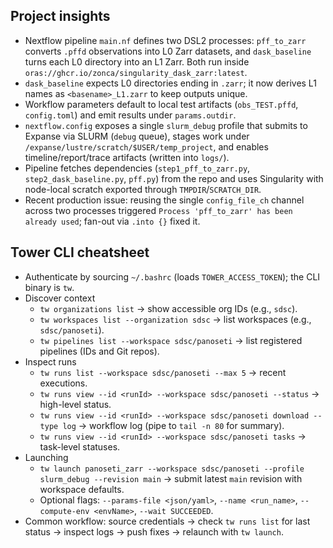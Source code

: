 Project insights
----------------
- Nextflow pipeline `main.nf` defines two DSL2 processes: `pff_to_zarr` converts `.pffd` observations into L0 Zarr datasets, and `dask_baseline` turns each L0 directory into an L1 Zarr. Both run inside `oras://ghcr.io/zonca/singularity_dask_zarr:latest`.
- `dask_baseline` expects L0 directories ending in `.zarr`; it now derives L1 names as `<basename>_L1.zarr` to keep outputs unique.
- Workflow parameters default to local test artifacts (`obs_TEST.pffd`, `config.toml`) and emit results under `params.outdir`.
- `nextflow.config` exposes a single `slurm_debug` profile that submits to Expanse via SLURM (`debug` queue), stages work under `/expanse/lustre/scratch/$USER/temp_project`, and enables timeline/report/trace artifacts (written into `logs/`).
- Pipeline fetches dependencies (`step1_pff_to_zarr.py`, `step2_dask_baseline.py`, `pff.py`) from the repo and uses Singularity with node-local scratch exported through `TMPDIR`/`SCRATCH_DIR`.
- Recent production issue: reusing the single `config_file_ch` channel across two processes triggered `Process 'pff_to_zarr' has been already used`; fan-out via `.into {}` fixed it.

Tower CLI cheatsheet
--------------------
- Authenticate by sourcing `~/.bashrc` (loads `TOWER_ACCESS_TOKEN`); the CLI binary is `tw`.
- Discover context  
  - `tw organizations list` → show accessible org IDs (e.g., `sdsc`).  
  - `tw workspaces list --organization sdsc` → list workspaces (e.g., `sdsc/panoseti`).  
  - `tw pipelines list --workspace sdsc/panoseti` → list registered pipelines (IDs and Git repos).
- Inspect runs  
  - `tw runs list --workspace sdsc/panoseti --max 5` → recent executions.  
  - `tw runs view --id <runId> --workspace sdsc/panoseti --status` → high-level status.  
  - `tw runs view --id <runId> --workspace sdsc/panoseti download --type log` → workflow log (pipe to `tail -n 80` for summary).  
  - `tw runs view --id <runId> --workspace sdsc/panoseti tasks` → task-level statuses.
- Launching  
  - `tw launch panoseti_zarr --workspace sdsc/panoseti --profile slurm_debug --revision main` → submit latest `main` revision with workspace defaults.  
  - Optional flags: `--params-file <json/yaml>`, `--name <run_name>`, `--compute-env <envName>`, `--wait SUCCEEDED`.
- Common workflow: source credentials → check `tw runs list` for last status → inspect logs → push fixes → relaunch with `tw launch`.
